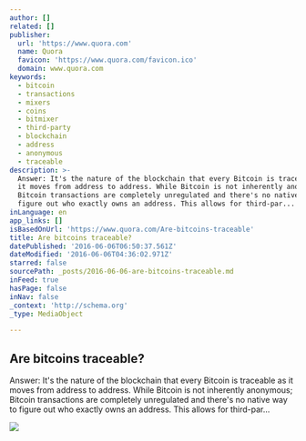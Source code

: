 ```yaml
---
author: []
related: []
publisher:
  url: 'https://www.quora.com'
  name: Quora
  favicon: 'https://www.quora.com/favicon.ico'
  domain: www.quora.com
keywords:
  - bitcoin
  - transactions
  - mixers
  - coins
  - bitmixer
  - third-party
  - blockchain
  - address
  - anonymous
  - traceable
description: >-
  Answer: It's the nature of the blockchain that every Bitcoin is traceable as
  it moves from address to address. While Bitcoin is not inherently anonymous;
  Bitcoin transactions are completely unregulated and there's no native way to
  figure out who exactly owns an address. This allows for third-par...
inLanguage: en
app_links: []
isBasedOnUrl: 'https://www.quora.com/Are-bitcoins-traceable'
title: Are bitcoins traceable?
datePublished: '2016-06-06T06:50:37.561Z'
dateModified: '2016-06-06T04:36:02.971Z'
starred: false
sourcePath: _posts/2016-06-06-are-bitcoins-traceable.md
inFeed: true
hasPage: false
inNav: false
_context: 'http://schema.org'
_type: MediaObject

---
```

<article style=""><h1>Are bitcoins traceable?</h1><p>Answer: It's the nature of the blockchain that every Bitcoin is traceable as it moves from address to address. While Bitcoin is not inherently anonymous; Bitcoin transactions are completely unregulated and there's no native way to figure out who exactly owns an address. This allows for third-par...</p><img src="https://qsf.is.quoracdn.net/-images.new_grid.fb_share_default.pnge6dde9cfa6e03c43.png" /></article>